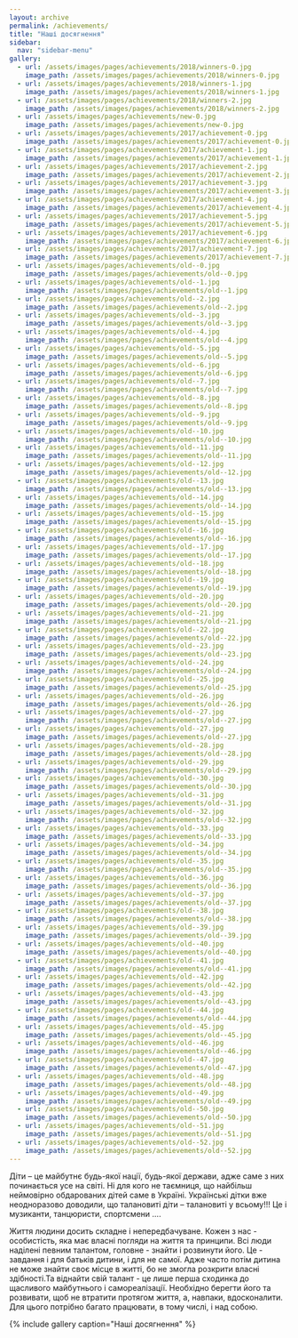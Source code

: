 ```yaml
---
layout: archive
permalink: /achievements/
title: "Наші досягнення"
sidebar:
  nav: "sidebar-menu"
gallery:
  - url: /assets/images/pages/achievements/2018/winners-0.jpg
    image_path: /assets/images/pages/achievements/2018/winners-0.jpg
  - url: /assets/images/pages/achievements/2018/winners-1.jpg
    image_path: /assets/images/pages/achievements/2018/winners-1.jpg
  - url: /assets/images/pages/achievements/2018/winners-2.jpg
    image_path: /assets/images/pages/achievements/2018/winners-2.jpg
  - url: /assets/images/pages/achievements/new-0.jpg
    image_path: /assets/images/pages/achievements/new-0.jpg
  - url: /assets/images/pages/achievements/2017/achievement-0.jpg
    image_path: /assets/images/pages/achievements/2017/achievement-0.jpg
  - url: /assets/images/pages/achievements/2017/achievement-1.jpg
    image_path: /assets/images/pages/achievements/2017/achievement-1.jpg
  - url: /assets/images/pages/achievements/2017/achievement-2.jpg
    image_path: /assets/images/pages/achievements/2017/achievement-2.jpg
  - url: /assets/images/pages/achievements/2017/achievement-3.jpg
    image_path: /assets/images/pages/achievements/2017/achievement-3.jpg
  - url: /assets/images/pages/achievements/2017/achievement-4.jpg
    image_path: /assets/images/pages/achievements/2017/achievement-4.jpg
  - url: /assets/images/pages/achievements/2017/achievement-5.jpg
    image_path: /assets/images/pages/achievements/2017/achievement-5.jpg
  - url: /assets/images/pages/achievements/2017/achievement-6.jpg
    image_path: /assets/images/pages/achievements/2017/achievement-6.jpg
  - url: /assets/images/pages/achievements/2017/achievement-7.jpg
    image_path: /assets/images/pages/achievements/2017/achievement-7.jpg
  - url: /assets/images/pages/achievements/old--0.jpg
    image_path: /assets/images/pages/achievements/old--0.jpg
  - url: /assets/images/pages/achievements/old--1.jpg
    image_path: /assets/images/pages/achievements/old--1.jpg
  - url: /assets/images/pages/achievements/old--2.jpg
    image_path: /assets/images/pages/achievements/old--2.jpg
  - url: /assets/images/pages/achievements/old--3.jpg
    image_path: /assets/images/pages/achievements/old--3.jpg
  - url: /assets/images/pages/achievements/old--4.jpg
    image_path: /assets/images/pages/achievements/old--4.jpg
  - url: /assets/images/pages/achievements/old--5.jpg
    image_path: /assets/images/pages/achievements/old--5.jpg
  - url: /assets/images/pages/achievements/old--6.jpg
    image_path: /assets/images/pages/achievements/old--6.jpg
  - url: /assets/images/pages/achievements/old--7.jpg
    image_path: /assets/images/pages/achievements/old--7.jpg
  - url: /assets/images/pages/achievements/old--8.jpg
    image_path: /assets/images/pages/achievements/old--8.jpg
  - url: /assets/images/pages/achievements/old--9.jpg
    image_path: /assets/images/pages/achievements/old--9.jpg
  - url: /assets/images/pages/achievements/old--10.jpg
    image_path: /assets/images/pages/achievements/old--10.jpg
  - url: /assets/images/pages/achievements/old--11.jpg
    image_path: /assets/images/pages/achievements/old--11.jpg
  - url: /assets/images/pages/achievements/old--12.jpg
    image_path: /assets/images/pages/achievements/old--12.jpg
  - url: /assets/images/pages/achievements/old--13.jpg
    image_path: /assets/images/pages/achievements/old--13.jpg
  - url: /assets/images/pages/achievements/old--14.jpg
    image_path: /assets/images/pages/achievements/old--14.jpg
  - url: /assets/images/pages/achievements/old--15.jpg
    image_path: /assets/images/pages/achievements/old--15.jpg
  - url: /assets/images/pages/achievements/old--16.jpg
    image_path: /assets/images/pages/achievements/old--16.jpg
  - url: /assets/images/pages/achievements/old--17.jpg
    image_path: /assets/images/pages/achievements/old--17.jpg
  - url: /assets/images/pages/achievements/old--18.jpg
    image_path: /assets/images/pages/achievements/old--18.jpg
  - url: /assets/images/pages/achievements/old--19.jpg
    image_path: /assets/images/pages/achievements/old--19.jpg
  - url: /assets/images/pages/achievements/old--20.jpg
    image_path: /assets/images/pages/achievements/old--20.jpg
  - url: /assets/images/pages/achievements/old--21.jpg
    image_path: /assets/images/pages/achievements/old--21.jpg
  - url: /assets/images/pages/achievements/old--22.jpg
    image_path: /assets/images/pages/achievements/old--22.jpg
  - url: /assets/images/pages/achievements/old--23.jpg
    image_path: /assets/images/pages/achievements/old--23.jpg
  - url: /assets/images/pages/achievements/old--24.jpg
    image_path: /assets/images/pages/achievements/old--24.jpg
  - url: /assets/images/pages/achievements/old--25.jpg
    image_path: /assets/images/pages/achievements/old--25.jpg
  - url: /assets/images/pages/achievements/old--26.jpg
    image_path: /assets/images/pages/achievements/old--26.jpg
  - url: /assets/images/pages/achievements/old--27.jpg
    image_path: /assets/images/pages/achievements/old--27.jpg
  - url: /assets/images/pages/achievements/old--27.jpg
    image_path: /assets/images/pages/achievements/old--27.jpg
  - url: /assets/images/pages/achievements/old--28.jpg
    image_path: /assets/images/pages/achievements/old--28.jpg
  - url: /assets/images/pages/achievements/old--29.jpg
    image_path: /assets/images/pages/achievements/old--29.jpg
  - url: /assets/images/pages/achievements/old--30.jpg
    image_path: /assets/images/pages/achievements/old--30.jpg
  - url: /assets/images/pages/achievements/old--31.jpg
    image_path: /assets/images/pages/achievements/old--31.jpg
  - url: /assets/images/pages/achievements/old--32.jpg
    image_path: /assets/images/pages/achievements/old--32.jpg
  - url: /assets/images/pages/achievements/old--33.jpg
    image_path: /assets/images/pages/achievements/old--33.jpg
  - url: /assets/images/pages/achievements/old--34.jpg
    image_path: /assets/images/pages/achievements/old--34.jpg
  - url: /assets/images/pages/achievements/old--35.jpg
    image_path: /assets/images/pages/achievements/old--35.jpg
  - url: /assets/images/pages/achievements/old--36.jpg
    image_path: /assets/images/pages/achievements/old--36.jpg
  - url: /assets/images/pages/achievements/old--37.jpg
    image_path: /assets/images/pages/achievements/old--37.jpg
  - url: /assets/images/pages/achievements/old--38.jpg
    image_path: /assets/images/pages/achievements/old--38.jpg
  - url: /assets/images/pages/achievements/old--39.jpg
    image_path: /assets/images/pages/achievements/old--39.jpg
  - url: /assets/images/pages/achievements/old--40.jpg
    image_path: /assets/images/pages/achievements/old--40.jpg
  - url: /assets/images/pages/achievements/old--41.jpg
    image_path: /assets/images/pages/achievements/old--41.jpg
  - url: /assets/images/pages/achievements/old--42.jpg
    image_path: /assets/images/pages/achievements/old--42.jpg
  - url: /assets/images/pages/achievements/old--43.jpg
    image_path: /assets/images/pages/achievements/old--43.jpg
  - url: /assets/images/pages/achievements/old--44.jpg
    image_path: /assets/images/pages/achievements/old--44.jpg
  - url: /assets/images/pages/achievements/old--45.jpg
    image_path: /assets/images/pages/achievements/old--45.jpg
  - url: /assets/images/pages/achievements/old--46.jpg
    image_path: /assets/images/pages/achievements/old--46.jpg
  - url: /assets/images/pages/achievements/old--47.jpg
    image_path: /assets/images/pages/achievements/old--47.jpg
  - url: /assets/images/pages/achievements/old--48.jpg
    image_path: /assets/images/pages/achievements/old--48.jpg
  - url: /assets/images/pages/achievements/old--49.jpg
    image_path: /assets/images/pages/achievements/old--49.jpg
  - url: /assets/images/pages/achievements/old--50.jpg
    image_path: /assets/images/pages/achievements/old--50.jpg
  - url: /assets/images/pages/achievements/old--51.jpg
    image_path: /assets/images/pages/achievements/old--51.jpg
  - url: /assets/images/pages/achievements/old--52.jpg
    image_path: /assets/images/pages/achievements/old--52.jpg
---
```


Діти – це майбутнє будь-якої нації, будь-якої держави, адже саме з них починається усе на світі. Ні для кого не таємниця, що найбільш неймовірно обдарованих дітей саме в Україні. Українські дітки вже неодноразово доводили, що талановиті діти – талановиті у всьому!!! Це і музиканти, танцюристи, спортсмени ….

Життя людини досить складне і непередбачуване. Кожен з нас - особистість, яка має власні погляди на життя та принципи. Всі люди наділені певним талантом, головне - знайти і розвинути його. Це - завдання і для батьків дитини, і для не самої. Адже часто потім дитина не може знайти своє місце в житті, бо не змогла розкрити власні здібності.Та віднайти свій талант - це лише перша сходинка до щасливого майбутнього і самореалізації. Необхідно берегти його та розвивати, щоб не втратити протягом життя, а, навпаки, вдосконалити. Для цього потрібно багато працювати, в тому числі, і над собою.

{% include gallery caption="Наші досягнення" %}
